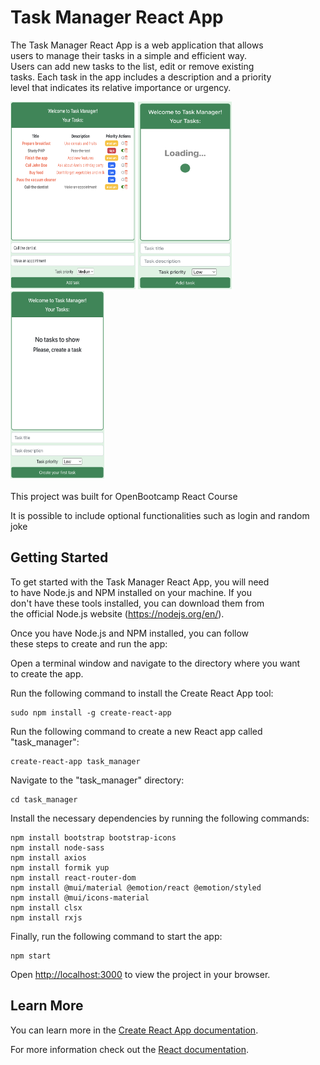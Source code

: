 # Task Manager React App

The Task Manager React App is a web application that allows\
users to manage their tasks in a simple and efficient way.\
Users can add new tasks to the list, edit or remove existing\
tasks. Each task in the app includes a description and a priority\
level that indicates its relative importance or urgency.
<br>
<div>
    <img src="./src/media/pictures/Your tasks.png" alt="Task manager" width="200" height="300">
    <img src="./src/media/pictures/Loading.png" alt="Loading"  width="150" height="300">
    <img src="./src/media/pictures/No tasks.png" alt="No tasks"  width="150" height="300">
</div>
<br>
This project was built for OpenBootcamp React Course

It is possible to include optional functionalities 
such as login and random joke

## Getting Started

To get started with the Task Manager React App, you will need\
to have Node.js and NPM installed on your machine. If you\
don't have these tools installed, you can download them from\
the official Node.js website (https://nodejs.org/en/).

Once you have Node.js and NPM installed, you can follow\
these steps to create and run the app:

Open a terminal window and navigate to the directory where you want\
to create the app.

Run the following command to install the Create React App tool:
```
sudo npm install -g create-react-app
```

Run the following command to create a new React app called "task_manager":
```
create-react-app task_manager
````

Navigate to the "task_manager" directory:
```
cd task_manager
```

Install the necessary dependencies by running the following commands:
```
npm install bootstrap bootstrap-icons
npm install node-sass
npm install axios
npm install formik yup
npm install react-router-dom
npm install @mui/material @emotion/react @emotion/styled
npm install @mui/icons-material
npm install clsx
npm install rxjs
```

Finally, run the following command to start the app:
```
npm start
```

Open [http://localhost:3000](http://localhost:3000) to view the project in your browser.

## Learn More

You can learn more in the [Create React App documentation](https://facebook.github.io/create-react-app/docs/getting-started).

For more information check out the [React documentation](https://reactjs.org/).
